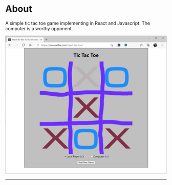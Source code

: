 # About

A simple tic tac toe game implementing in React and Javascript. The computer is a worthy opponent.

![image](screenshot.jpg)

-------------------------------------------


